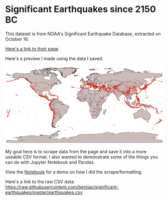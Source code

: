 # Significant Earthquakes since 2150 BC

This dataset is from NOAA's Significant Earthquake Database, extracted on October 16.

[Here's a link to their page](https://www.ngdc.noaa.gov/nndc/struts/results?bt_0=&st_0=&type_17=EXACT&query_17=None+Selected&op_12=eq&v_12=&type_12=Or&query_14=None+Selected&type_3=Like&query_3=&st_1=&bt_2=&st_2=&bt_1=&bt_4=&st_4=&bt_5=&st_5=&bt_6=&st_6=&bt_7=&st_7=&bt_8=&st_8=&bt_9=&st_9=&bt_10=&st_10=&type_11=Exact&query_11=&type_16=Exact&query_16=&bt_18=&st_18=&ge_19=&le_19=&type_20=Like&query_20=&display_look=1&t=101650&s=1&submit_all=Search+Database)

Here's a preview I made using the data I saved.

![Thumbnail](earthquakes.png "Significant Earthquakes")

My goal here is to scrape data from the page and save it into a more useable CSV format. I also wanted to demonstrate some of the things you can do with Jupyter Notebook and Pandas.

View the [Notebook](https://github.com/benjiao/significant-earthquakes/blob/master/Significant%20Earthquakes.ipynb) for a demo on how I did the scrape/formatting.

Here's a link to the raw CSV data: https://raw.githubusercontent.com/benjiao/significant-earthquakes/master/earthquakes.csv

